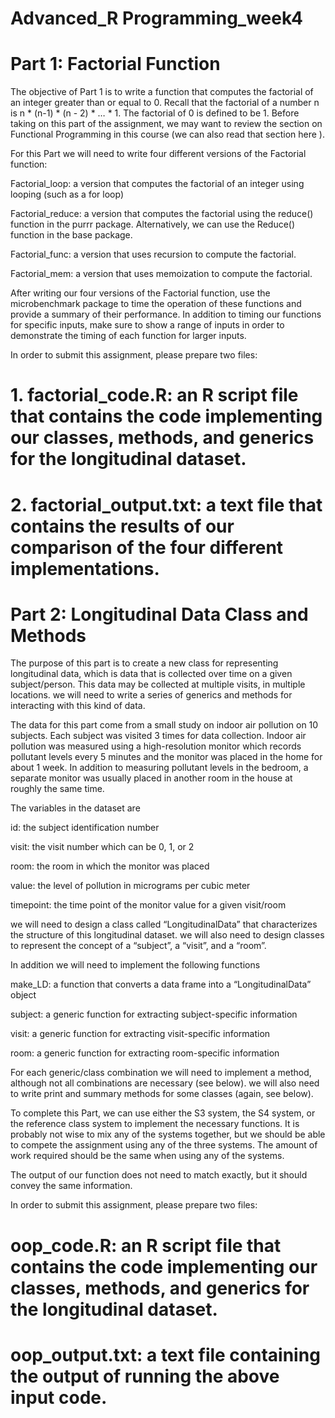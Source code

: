 # Advanced_R Programming_week4


# Part 1: Factorial Function

The objective of Part 1 is to write a function that computes the factorial of an integer greater than or equal to 0. Recall that the factorial of a number n is n * (n-1) * (n - 2) * … * 1. The factorial of 0 is defined to be 1. Before taking on this part of the assignment, we may want to review the section on Functional Programming in this course (we can also 
read that section here
).

For this Part we will need to write four different versions of the Factorial function:

Factorial_loop: a version that computes the factorial of an integer using looping (such as a for loop)

Factorial_reduce: a version that computes the factorial using the reduce() function in the purrr package. Alternatively, we can use the Reduce() function in the base package.

Factorial_func: a version that uses recursion to compute the factorial.

Factorial_mem: a version that uses memoization to compute the factorial.

After writing our four versions of the Factorial function, use the microbenchmark package to time the operation of these functions and provide a summary of their performance. In addition to timing our functions for specific inputs, make sure to show a range of inputs in order to demonstrate the timing of each function for larger inputs.

In order to submit this assignment, please prepare two files:

# 1. factorial_code.R: an R script file that contains the code implementing our classes, methods, and generics for the longitudinal dataset.

# 2. factorial_output.txt: a text file that contains the results of our comparison of the four different implementations.


# Part 2: Longitudinal Data Class and Methods

The purpose of this part is to create a new class for representing longitudinal data, which is data that is collected over time on a given subject/person. This data may be collected at multiple visits, in multiple locations. we will need to write a series of generics and methods for interacting with this kind of data.

The data for this part come from a small study on indoor air pollution on 10 subjects. Each subject was visited 3 times for data collection. Indoor air pollution was measured using a high-resolution monitor which records pollutant levels every 5 minutes and the monitor was placed in the home for about 1 week. In addition to measuring pollutant levels in the bedroom, a separate monitor was usually placed in another room in the house at roughly the same time.


The variables in the dataset are

id: the subject identification number

visit: the visit number which can be 0, 1, or 2

room: the room in which the monitor was placed

value: the level of pollution in micrograms per cubic meter

timepoint: the time point of the monitor value for a given visit/room

we will need to design a class called “LongitudinalData” that characterizes the structure of this longitudinal dataset. we will also need to design classes to represent the concept of a “subject”, a “visit”, and a “room”.

In addition we will need to implement the following functions

make_LD: a function that converts a data frame into a “LongitudinalData” object

subject: a generic function for extracting subject-specific information

visit: a generic function for extracting visit-specific information

room: a generic function for extracting room-specific information

For each generic/class combination we will need to implement a method, although not all combinations are necessary (see below). we will also need to write print and summary methods for some classes (again, see below).

To complete this Part, we can use either the S3 system, the S4 system, or the reference class system to implement the necessary functions. It is probably  not wise to mix any of the systems together, but we should be able to compete the assignment using any of the three systems. The amount of work required should be the same when using any of the systems.

The output of our function does not need to match exactly, but it should convey the same information.

In order to submit this assignment, please prepare two files:

# oop_code.R: an R script file that contains the code implementing our classes, methods, and generics for the longitudinal dataset.

# oop_output.txt: a text file containing the output of running the above input code.

